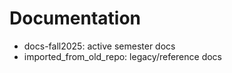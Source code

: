 # Documentation

- docs-fall2025: active semester docs
- imported_from_old_repo: legacy/reference docs
